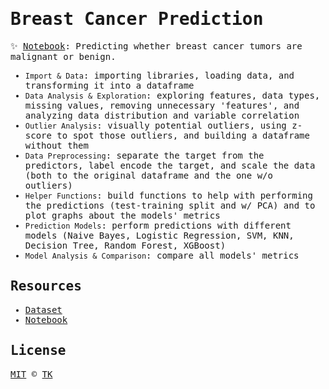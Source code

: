 <samp>

# Breast Cancer Prediction

✨ [Notebook](breast_cancer_diagnostic.ipynb): Predicting whether breast cancer tumors are malignant or benign.

- `Import & Data`: importing libraries, loading data, and transforming it into a dataframe
- `Data Analysis & Exploration`: exploring features, data types, missing values, removing unnecessary 'features', and analyzing data distribution and variable correlation
- `Outlier Analysis`: visually potential outliers, using z-score to spot those outliers, and building a dataframe without them
- `Data Preprocessing`: separate the target from the predictors, label encode the target, and scale the data (both to the original dataframe and the one w/o outliers)
- `Helper Functions`: build functions to help with performing the predictions (test-training split and w/ PCA) and to plot graphs about the models' metrics
- `Prediction Models`: perform predictions with different models (Naive Bayes, Logistic Regression, SVM, KNN, Decision Tree, Random Forest, XGBoost)
- `Model Analysis & Comparison`: compare all models' metrics

## Resources

- [Dataset](https://www.kaggle.com/datasets/uciml/breast-cancer-wisconsin-data)
- [Notebook](https://www.kaggle.com/code/janiezj/breast-cancer-analysis-using-machine-learning/notebook)

## License

[MIT](LICENSE) © [TK](https://iamtk.co)

</samp>

